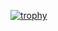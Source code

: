 [![trophy](https://github-profile-trophy.vercel.app/?username=cyberbarker&title=Commit)](https://github.com/cyberbarker/github-profile-trophy)
